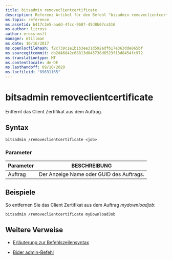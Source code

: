 ```yaml
---
title: bitsadmin removeclientcertificate
description: Referenz Artikel für den Befehl "bizadmin removeclientcertificate", der das Client Zertifikat aus dem Auftrag entfernt.
ms.topic: reference
ms.assetid: b417c3e5-aadd-4fcc-968f-45d8b67ca516
ms.author: lizross
author: eross-msft
manager: mtillman
ms.date: 10/16/2017
ms.openlocfilehash: f2c739c1e1b1b3ee31d592adfb17e363dde865bf
ms.sourcegitcommit: db2d46842c68813d043738d6523f13d8454fc972
ms.translationtype: MT
ms.contentlocale: de-DE
ms.lasthandoff: 09/10/2020
ms.locfileid: "89631165"
---
```

# <a name="bitsadmin-removeclientcertificate"></a>bitsadmin removeclientcertificate

Entfernt das Client Zertifikat aus dem Auftrag.

## <a name="syntax"></a>Syntax

```
bitsadmin /removeclientcertificate <job>
```

### <a name="parameters"></a>Parameter

| Parameter | BESCHREIBUNG |
| -------------- | -------------- |
| Auftrag | Der Anzeige Name oder GUID des Auftrags. |

## <a name="examples"></a>Beispiele

So entfernen Sie das Client Zertifikat aus dem Auftrag *mydownloadjob*:

```
bitsadmin /removeclientcertificate myDownloadJob
```

## <a name="additional-references"></a>Weitere Verweise

- [Erläuterung zur Befehlszeilensyntax](command-line-syntax-key.md)

- [Bider admin-Befehl](bitsadmin.md)
